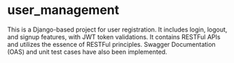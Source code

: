 # user_management
This is a Django-based project for user registration. It includes login, logout, and signup features, with JWT token validations. It contains RESTFul APIs and utilizes the essence of RESTFul principles.  Swagger Documentation (OAS) and unit test cases have also been implemented.



























